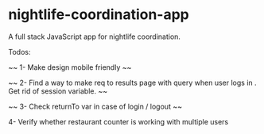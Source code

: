 # nightlife-coordination-app
A full stack JavaScript app for nightlife coordination.


Todos:

~~ 1- Make design mobile friendly ~~

~~ 2- Find a way to make req to results page with query when user logs in . Get rid of session variable. ~~

~~ 3- Check returnTo var in case of login / logout ~~

4- Verify whether restaurant counter is working with multiple users